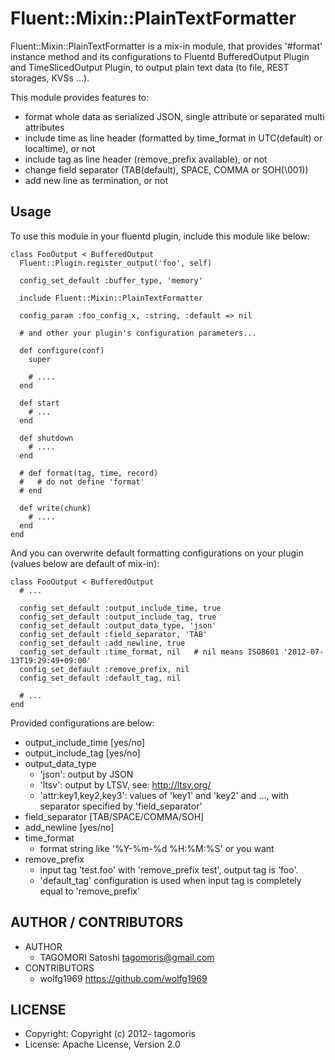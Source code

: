 # Fluent::Mixin::PlainTextFormatter

Fluent::Mixin::PlainTextFormatter is a mix-in module, that provides '#format' instance method and its configurations to Fluentd BufferedOutput Plugin and TimeSlicedOutput Plugin, to output plain text data (to file, REST storages, KVSs ...).

This module provides features to:

* format whole data as serialized JSON, single attribute or separated multi attributes
* include time as line header (formatted by time_format in UTC(default) or localtime), or not
* include tag as line header (remove_prefix available), or not
* change field separator (TAB(default), SPACE, COMMA or SOH(\\001))
* add new line as termination, or not

## Usage

To use this module in your fluentd plugin, include this module like below:

    class FooOutput < BufferedOutput
      Fluent::Plugin.register_output('foo', self)
      
      config_set_default :buffer_type, 'memory'
      
      include Fluent::Mixin::PlainTextFormatter
      
      config_param :foo_config_x, :string, :default => nil

      # and other your plugin's configuration parameters...

      def configure(conf)
        super
        
        # ....
      end
      
      def start
        # ...
      end
      
      def shutdown
        # ....
      end
      
      # def format(tag, time, record)
      #   # do not define 'format'
      # end
      
      def write(chunk)
        # ....
      end
    end

And you can overwrite default formatting configurations on your plugin (values below are default of mix-in):

    class FooOutput < BufferedOutput
      # ...
      
      config_set_default :output_include_time, true
      config_set_default :output_include_tag, true
      config_set_default :output_data_type, 'json'
      config_set_default :field_separator, 'TAB'
      config_set_default :add_newline, true
      config_set_default :time_format, nil   # nil means ISO8601 '2012-07-13T19:29:49+09:00'
      config_set_default :remove_prefix, nil
      config_set_default :default_tag, nil
      
      # ...
    end

Provided configurations are below:

* output\_include\_time [yes/no]
* output\_include\_tag [yes/no]
* output\_data\_type
  * 'json': output by JSON
  * 'ltsv': output by LTSV, see: http://ltsv.org/
  * 'attr:key1,key2,key3': values of 'key1' and 'key2' and ..., with separator specified by 'field_separator'
* field\_separator [TAB/SPACE/COMMA/SOH]
* add_newline [yes/no]
* time_format
  * format string like '%Y-%m-%d %H:%M:%S' or you want
* remove_prefix
  * input tag 'test.foo' with 'remove_prefix test', output tag is 'foo'.
  * 'default\_tag' configuration is used when input tag is completely equal to 'remove\_prefix'

## AUTHOR / CONTRIBUTORS

* AUTHOR
  * TAGOMORI Satoshi <tagomoris@gmail.com>
* CONTRIBUTORS
  * wolfg1969 https://github.com/wolfg1969

## LICENSE

* Copyright: Copyright (c) 2012- tagomoris
* License: Apache License, Version 2.0
